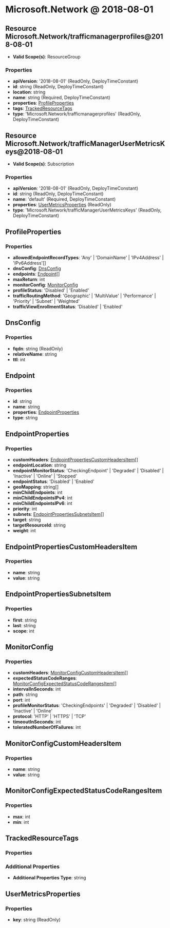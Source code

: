 # Microsoft.Network @ 2018-08-01

## Resource Microsoft.Network/trafficmanagerprofiles@2018-08-01
* **Valid Scope(s)**: ResourceGroup
### Properties
* **apiVersion**: '2018-08-01' (ReadOnly, DeployTimeConstant)
* **id**: string (ReadOnly, DeployTimeConstant)
* **location**: string
* **name**: string (Required, DeployTimeConstant)
* **properties**: [ProfileProperties](#profileproperties)
* **tags**: [TrackedResourceTags](#trackedresourcetags)
* **type**: 'Microsoft.Network/trafficmanagerprofiles' (ReadOnly, DeployTimeConstant)

## Resource Microsoft.Network/trafficManagerUserMetricsKeys@2018-08-01
* **Valid Scope(s)**: Subscription
### Properties
* **apiVersion**: '2018-08-01' (ReadOnly, DeployTimeConstant)
* **id**: string (ReadOnly, DeployTimeConstant)
* **name**: 'default' (Required, DeployTimeConstant)
* **properties**: [UserMetricsProperties](#usermetricsproperties) (ReadOnly)
* **type**: 'Microsoft.Network/trafficManagerUserMetricsKeys' (ReadOnly, DeployTimeConstant)

## ProfileProperties
### Properties
* **allowedEndpointRecordTypes**: 'Any' | 'DomainName' | 'IPv4Address' | 'IPv6Address'[]
* **dnsConfig**: [DnsConfig](#dnsconfig)
* **endpoints**: [Endpoint](#endpoint)[]
* **maxReturn**: int
* **monitorConfig**: [MonitorConfig](#monitorconfig)
* **profileStatus**: 'Disabled' | 'Enabled'
* **trafficRoutingMethod**: 'Geographic' | 'MultiValue' | 'Performance' | 'Priority' | 'Subnet' | 'Weighted'
* **trafficViewEnrollmentStatus**: 'Disabled' | 'Enabled'

## DnsConfig
### Properties
* **fqdn**: string (ReadOnly)
* **relativeName**: string
* **ttl**: int

## Endpoint
### Properties
* **id**: string
* **name**: string
* **properties**: [EndpointProperties](#endpointproperties)
* **type**: string

## EndpointProperties
### Properties
* **customHeaders**: [EndpointPropertiesCustomHeadersItem](#endpointpropertiescustomheadersitem)[]
* **endpointLocation**: string
* **endpointMonitorStatus**: 'CheckingEndpoint' | 'Degraded' | 'Disabled' | 'Inactive' | 'Online' | 'Stopped'
* **endpointStatus**: 'Disabled' | 'Enabled'
* **geoMapping**: string[]
* **minChildEndpoints**: int
* **minChildEndpointsIPv4**: int
* **minChildEndpointsIPv6**: int
* **priority**: int
* **subnets**: [EndpointPropertiesSubnetsItem](#endpointpropertiessubnetsitem)[]
* **target**: string
* **targetResourceId**: string
* **weight**: int

## EndpointPropertiesCustomHeadersItem
### Properties
* **name**: string
* **value**: string

## EndpointPropertiesSubnetsItem
### Properties
* **first**: string
* **last**: string
* **scope**: int

## MonitorConfig
### Properties
* **customHeaders**: [MonitorConfigCustomHeadersItem](#monitorconfigcustomheadersitem)[]
* **expectedStatusCodeRanges**: [MonitorConfigExpectedStatusCodeRangesItem](#monitorconfigexpectedstatuscoderangesitem)[]
* **intervalInSeconds**: int
* **path**: string
* **port**: int
* **profileMonitorStatus**: 'CheckingEndpoints' | 'Degraded' | 'Disabled' | 'Inactive' | 'Online'
* **protocol**: 'HTTP' | 'HTTPS' | 'TCP'
* **timeoutInSeconds**: int
* **toleratedNumberOfFailures**: int

## MonitorConfigCustomHeadersItem
### Properties
* **name**: string
* **value**: string

## MonitorConfigExpectedStatusCodeRangesItem
### Properties
* **max**: int
* **min**: int

## TrackedResourceTags
### Properties
### Additional Properties
* **Additional Properties Type**: string

## UserMetricsProperties
### Properties
* **key**: string (ReadOnly)

